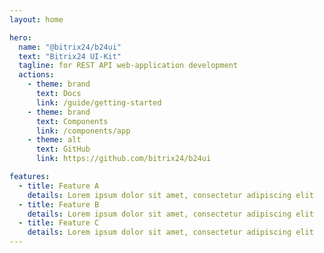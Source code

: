 ```yaml
---
layout: home

hero:
  name: "@bitrix24/b24ui"
  text: "Bitrix24 UI-Kit"
  tagline: for REST API web-application development
  actions:
    - theme: brand
      text: Docs
      link: /guide/getting-started
    - theme: brand
      text: Components
      link: /components/app
    - theme: alt
      text: GitHub
      link: https://github.com/bitrix24/b24ui

features:
  - title: Feature A
    details: Lorem ipsum dolor sit amet, consectetur adipiscing elit
  - title: Feature B
    details: Lorem ipsum dolor sit amet, consectetur adipiscing elit
  - title: Feature C
    details: Lorem ipsum dolor sit amet, consectetur adipiscing elit
---
```


